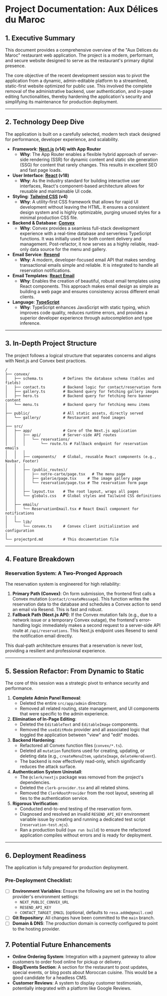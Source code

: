 # Project Documentation: Aux Délices du Maroc

## 1. Executive Summary

This document provides a comprehensive overview of the "Aux Délices du Maroc" restaurant web application. The project is a modern, performant, and secure website designed to serve as the restaurant's primary digital presence.

The core objective of the recent development session was to pivot the application from a dynamic, admin-editable platform to a streamlined, static-first website optimized for public use. This involved the complete removal of the administrative backend, user authentication, and in-page editing functionalities, thereby hardening the application's security and simplifying its maintenance for production deployment.

---

## 2. Technology Deep Dive

The application is built on a carefully selected, modern tech stack designed for performance, developer experience, and scalability.

- **Framework**: **[Next.js](https://nextjs.org/) (v14) with App Router**
  - **Why**: The App Router enables a flexible hybrid approach of server-side rendering (SSR) for dynamic content and static site generation (SSG) for content that rarely changes. This results in excellent SEO and fast page loads.
- **User Interface**: **[React](https://reactjs.org/) (v18)**
  - **Why**: As the industry standard for building interactive user interfaces, React's component-based architecture allows for reusable and maintainable UI code.
- **Styling**: **[Tailwind CSS](https://tailwindcss.com/) (v4)**
  - **Why**: A utility-first CSS framework that allows for rapid UI development without leaving the HTML. It ensures a consistent design system and is highly optimizable, purging unused styles for a minimal production CSS file.
- **Backend & Database**: **[Convex](https://www.convex.dev/)**
  - **Why**: Convex provides a seamless full-stack development experience with a real-time database and serverless TypeScript functions. It was initially used for both content delivery and management. Post-refactor, it now serves as a highly reliable, read-only data source for the menu and gallery.
- **Email Service**: **[Resend](https://resend.com/)**
  - **Why**: A modern, developer-focused email API that makes sending transactional emails simple and reliable. It is integrated to handle all reservation notifications.
- **Email Templates**: **[React Email](https://react.email/)**
  - **Why**: Enables the creation of beautiful, robust email templates using React components. This approach makes email design as simple as building a web page and ensures consistency across different email clients.
- **Language**: **[TypeScript](https://www.typescriptlang.org/)**
  - **Why**: TypeScript enhances JavaScript with static typing, which improves code quality, reduces runtime errors, and provides a superior developer experience through autocompletion and type inference.

---

## 3. In-Depth Project Structure

The project follows a logical structure that separates concerns and aligns with Next.js and Convex best practices.

```
/
├── convex/
│   ├── schema.ts         # Defines the database schema (tables and fields)
│   ├── contact.ts        # Backend logic for contact/reservation form
│   ├── gallery.ts        # Backend query for fetching gallery images
│   ├── hero.ts           # Backend query for fetching hero banner content
│   └── menu.ts           # Backend query for fetching menu items
│
├── public/               # All static assets, directly served
│   └── gallery/          # Restaurant and food images
│
├── src/
│   ├── app/              # Core of the Next.js application
│   │   ├── api/          # Server-side API routes
│   │   │   └── reservations/
│   │   │       └── route.ts # Fallback endpoint for reservation emails
│   │   │
│   │   ├── components/   # Global, reusable React components (e.g., Navbar, Footer)
│   │   │
│   │   ├── (public_routes)/
│   │   │   ├── notre-carte/page.tsx   # The menu page
│   │   │   ├── galerie/page.tsx     # The image gallery page
│   │   │   └── reservation/page.tsx # The reservation form page
│   │   │
│   │   ├── layout.tsx    # The root layout, wraps all pages
│   │   └── globals.css   # Global styles and Tailwind CSS definitions
│   │
│   ├── emails/
│   │   └── ReservationEmail.tsx # React Email component for notifications
│   │
│   └── lib/
│       └── convex.ts     # Convex client initialization and configuration
│
└── projectprd.md         # This documentation file
```

---

## 4. Feature Breakdown

### Reservation System: A Two-Pronged Approach

The reservation system is engineered for high reliability:

1.  **Primary Path (Convex)**: On form submission, the frontend first calls a Convex mutation (`contact/createMessage`). This function writes the reservation data to the database and schedules a Convex action to send an email via Resend. This is fast and robust.
2.  **Fallback Path (Next.js API)**: If the Convex mutation fails (e.g., due to a network issue or a temporary Convex outage), the frontend's error-handling logic immediately makes a second request to a server-side API route at `/api/reservations`. This Next.js endpoint uses Resend to send the notification email directly.

This dual-path architecture ensures that a reservation is never lost, providing a resilient and professional experience.

---

## 5. Session Refactor: From Dynamic to Static

The core of this session was a strategic pivot to enhance security and performance.

1.  **Complete Admin Panel Removal**:
    - Deleted the entire `src/app/admin` directory.
    - Removed all related routing, state management, and UI components that were specific to the admin experience.
2.  **Elimination of In-Page Editing**:
    - Deleted the `EditableText` and `EditableImage` components.
    - Removed the `useEditMode` provider and all associated logic that toggled the application between "view" and "edit" modes.
3.  **Backend Hardening**:
    - Refactored all Convex function files (`convex/*.ts`).
    - Deleted all `mutation` functions used for creating, updating, or deleting data (e.g., `createMenuItem`, `updateImage`, `deleteHeroEvent`).
    - The backend is now effectively read-only, which significantly reduces the attack surface.
4.  **Authentication System Uninstall**:
    - The `@clerk/nextjs` package was removed from the project's dependencies.
    - Deleted the `clerk-provider.tsx` and all related shims.
    - Removed the `ClerkRootProvider` from the root layout, severing all ties to the authentication service.
5.  **Rigorous Verification**:
    - Conducted end-to-end testing of the reservation form.
    - Diagnosed and resolved an invalid `RESEND_API_KEY` environment variable issue by creating and running a dedicated test script (`reservation-test.mjs`).
    - Ran a production build (`npm run build`) to ensure the refactored application compiles without errors and is ready for deployment.

---

## 6. Deployment Readiness

The application is fully prepared for production deployment.

### Pre-Deployment Checklist:

- [ ] **Environment Variables**: Ensure the following are set in the hosting provider's environment settings:
  - `NEXT_PUBLIC_CONVEX_URL`
  - `RESEND_API_KEY`
  - `CONTACT_TARGET_EMAIL` (optional, defaults to `resa.addm@gmail.com`)
- [ ] **Git Repository**: All changes have been committed to the `main` branch.
- [ ] **Domain & DNS**: The production domain is correctly configured to point to the hosting provider.

## 7. Potential Future Enhancements

- **Online Ordering System**: Integration with a payment gateway to allow customers to order food online for pickup or delivery.
- **Blog/Events Section**: A section for the restaurant to post updates, special events, or blog posts about Moroccan cuisine. This would be a good candidate for a headless CMS.
- **Customer Reviews**: A system to display customer testimonials, potentially integrated with a platform like Google Reviews.
